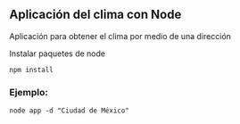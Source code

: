 ## Aplicación del clima con Node

Aplicación para obtener el clima por medio de una dirección

Instalar paquetes de node

```
npm install
```

### Ejemplo:
```
node app -d "Ciudad de México"
```